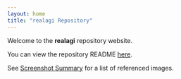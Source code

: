 ```yaml
---
layout: home
title: "realagi Repository"
---
```


Welcome to the **realagi** repository website.

You can view the repository README [here](../README.md).

See [Screenshot Summary](./screenshot-annotations.md) for a list of referenced images.
